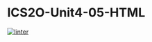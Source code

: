 # ICS2O-Unit4-05-HTML
[![linter](https://github.com/Rodas-Nega/ICS2O-Unit4-05-HTML/workflows/linter/badge.svg)](https://github.com/marketplace/actions/super-linter)         
